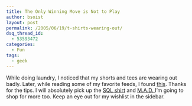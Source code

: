 ```yaml
---
title: The Only Winning Move is Not to Play
author: bsoist
layout: post
permalink: /2005/06/19/t-shirts-wearing-out/
dsq_thread_id:
  - 53593472
categories:
  - Fun
tags:
  - geek
---
```

While doing laundry, I noticed that my shorts and tees are wearing out badly. Later, while reading some of my favorite feeds, I found [this][1]. Thanks for the tips. I will absolutely pick up the [SQL shirt][2] and [M.A.D. ][3] I&#8217;m going to shop for more too. Keep an eye out for my wishlist in the sidebar. <i class="fa fa-smile-o"></i>

 [1]: http://www.wilwheaton.net/mt/archives/003300.php
 [2]: http://www.thinkgeek.com/tshirts/frustrations/595d/
 [3]: http://www.thinkgeek.com/tshirts/generic/5e8f/
